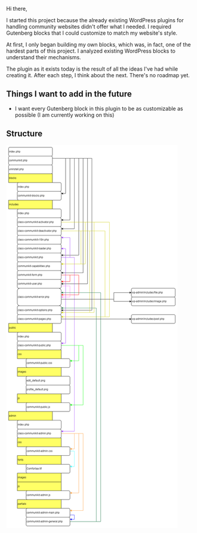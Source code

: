 Hi there,

I started this project because the already existing WordPress plugins for handling community websites didn't offer what I needed. I required Gutenberg blocks that I could customize to match my website's style.

At first, I only began building my own blocks, which was, in fact, one of the hardest parts of this project. I analyzed existing WordPress blocks to understand their mechanisms.

The plugin as it exists today is the result of all the ideas I've had while creating it.
After each step, I think about the next. There's no roadmap yet.

## Things I want to add in the future
+ I want every Gutenberg block in this plugin to be as customizable as possible (I am currently working on this)

## Structure
![Image](./connections.png "Connections between files")
